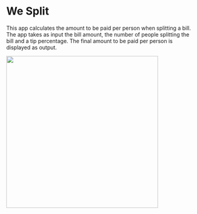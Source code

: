 # We Split 

This app calculates the amount to be paid per person when splitting a bill. The app takes as input the bill amount, the number of people splitting the bill and a tip percentage.
The final amount to be paid per person is displayed as output.

 <img src="https://github.com/YashavikaSingh/WeSplit/assets/65505787/d02be8c9-fdc3-4fbc-8573-61f7bab4039e" height=400>
